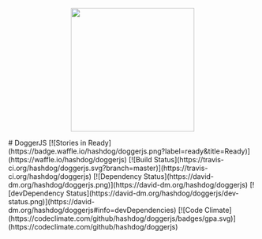 <p align="center">
  <a href="http://doggerjs.com">
    <img height="250" src="http://doggerjs.com/img/doggerjs.png"/>
  </a>
</p>
# DoggerJS
[![Stories in Ready](https://badge.waffle.io/hashdog/doggerjs.png?label=ready&title=Ready)](https://waffle.io/hashdog/doggerjs)
[![Build Status](https://travis-ci.org/hashdog/doggerjs.svg?branch=master)](https://travis-ci.org/hashdog/doggerjs)
[![Dependency Status](https://david-dm.org/hashdog/doggerjs.png)](https://david-dm.org/hashdog/doggerjs)
[![devDependency Status](https://david-dm.org/hashdog/doggerjs/dev-status.png)](https://david-dm.org/hashdog/doggerjs#info=devDependencies)
[![Code Climate](https://codeclimate.com/github/hashdog/doggerjs/badges/gpa.svg)](https://codeclimate.com/github/hashdog/doggerjs)
